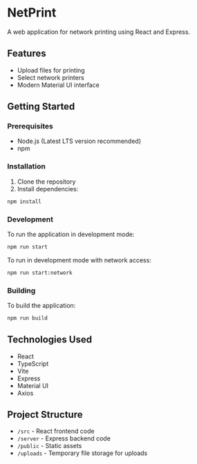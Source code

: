 # NetPrint

A web application for network printing using React and Express.

## Features

- Upload files for printing
- Select network printers
- Modern Material UI interface

## Getting Started

### Prerequisites

- Node.js (Latest LTS version recommended)
- npm

### Installation

1. Clone the repository
2. Install dependencies:
```sh
npm install
```

### Development

To run the application in development mode:

```sh
npm run start
```

To run in development mode with network access:

```sh
npm run start:network
```

### Building

To build the application:

```sh
npm run build
```

## Technologies Used

- React
- TypeScript
- Vite
- Express
- Material UI
- Axios

## Project Structure

- `/src` - React frontend code
- `/server` - Express backend code
- `/public` - Static assets
- `/uploads` - Temporary file storage for uploads